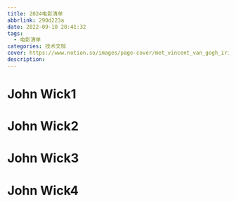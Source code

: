 ```yaml
---
title: 2024电影清单
abbrlink: 290d223a
date: 2022-09-10 20:41:32
tags: 
  - 电影清单
categories: 技术文档
cover: https://www.notion.so/images/page-cover/met_vincent_van_gogh_irises.jpg
description: 
---
```

# John Wick1

# John Wick2

# John Wick3

# John Wick4

